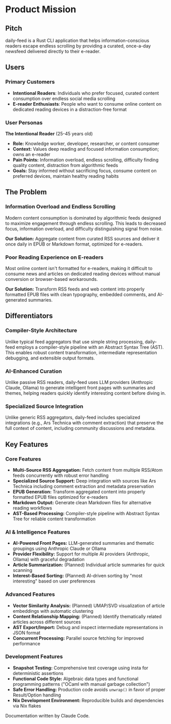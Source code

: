 # Product Mission

## Pitch

daily-feed is a Rust CLI application that helps information-conscious readers escape endless scrolling by providing a curated, once-a-day newsfeed delivered directly to their e-reader.

## Users

### Primary Customers

- **Intentional Readers**: Individuals who prefer focused, curated content consumption over endless social media scrolling
- **E-reader Enthusiasts**: People who want to consume online content on dedicated reading devices in a distraction-free format

### User Personas

**The Intentional Reader** (25-45 years old)
- **Role:** Knowledge worker, developer, researcher, or content consumer
- **Context:** Values deep reading and focused information consumption; owns an e-reader
- **Pain Points:** Information overload, endless scrolling, difficulty finding quality content, distraction from algorithmic feeds
- **Goals:** Stay informed without sacrificing focus, consume content on preferred devices, maintain healthy reading habits

## The Problem

### Information Overload and Endless Scrolling

Modern content consumption is dominated by algorithmic feeds designed to maximize engagement through endless scrolling. This leads to decreased focus, information overload, and difficulty distinguishing signal from noise.

**Our Solution:** Aggregate content from curated RSS sources and deliver it once daily in EPUB or Markdown format, optimized for e-readers.

### Poor Reading Experience on E-readers

Most online content isn't formatted for e-readers, making it difficult to consume news and articles on dedicated reading devices without manual conversion or browser-based workarounds.

**Our Solution:** Transform RSS feeds and web content into properly formatted EPUB files with clean typography, embedded comments, and AI-generated summaries.

## Differentiators

### Compiler-Style Architecture

Unlike typical feed aggregators that use simple string processing, daily-feed employs a compiler-style pipeline with an Abstract Syntax Tree (AST). This enables robust content transformation, intermediate representation debugging, and extensible output formats.

### AI-Enhanced Curation

Unlike passive RSS readers, daily-feed uses LLM providers (Anthropic Claude, Ollama) to generate intelligent front pages with summaries and themes, helping readers quickly identify interesting content before diving in.

### Specialized Source Integration

Unlike generic RSS aggregators, daily-feed includes specialized integrations (e.g., Ars Technica with comment extraction) that preserve the full context of content, including community discussions and metadata.

## Key Features

### Core Features

- **Multi-Source RSS Aggregation:** Fetch content from multiple RSS/Atom feeds concurrently with robust error handling
- **Specialized Source Support:** Deep integration with sources like Ars Technica including comment extraction and metadata preservation
- **EPUB Generation:** Transform aggregated content into properly formatted EPUB files optimized for e-readers
- **Markdown Output:** Generate clean Markdown files for alternative reading workflows
- **AST-Based Processing:** Compiler-style pipeline with Abstract Syntax Tree for reliable content transformation

### AI & Intelligence Features

- **AI-Powered Front Pages:** LLM-generated summaries and thematic groupings using Anthropic Claude or Ollama
- **Provider Flexibility:** Support for multiple AI providers (Anthropic, Ollama) with graceful degradation
- **Article Summarization:** (Planned) Individual article summaries for quick scanning
- **Interest-Based Sorting:** (Planned) AI-driven sorting by "most interesting" based on user preferences

### Advanced Features

- **Vector Similarity Analysis:** (Planned) UMAP/SVD visualization of article embeddings with automatic clustering
- **Content Relationship Mapping:** (Planned) Identify thematically related articles across different sources
- **AST Export/Import:** Debug and inspect intermediate representations in JSON format
- **Concurrent Processing:** Parallel source fetching for improved performance

### Development Features

- **Snapshot Testing:** Comprehensive test coverage using insta for deterministic assertions
- **Functional Code Style:** Algebraic data types and functional programming patterns ("OCaml with manual garbage collection")
- **Safe Error Handling:** Production code avoids `unwrap()` in favor of proper Result/Option handling
- **Nix Development Environment:** Reproducible builds and dependencies via Nix flakes

Documentation written by Claude Code.

